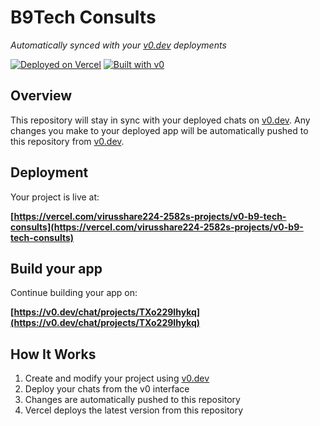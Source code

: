 # B9Tech Consults

*Automatically synced with your [v0.dev](https://v0.dev) deployments*

[![Deployed on Vercel](https://img.shields.io/badge/Deployed%20on-Vercel-black?style=for-the-badge&logo=vercel)](https://vercel.com/virusshare224-2582s-projects/v0-b9-tech-consults)
[![Built with v0](https://img.shields.io/badge/Built%20with-v0.dev-black?style=for-the-badge)](https://v0.dev/chat/projects/TXo229Ihykq)

## Overview

This repository will stay in sync with your deployed chats on [v0.dev](https://v0.dev).
Any changes you make to your deployed app will be automatically pushed to this repository from [v0.dev](https://v0.dev).

## Deployment

Your project is live at:

**[https://vercel.com/virusshare224-2582s-projects/v0-b9-tech-consults](https://vercel.com/virusshare224-2582s-projects/v0-b9-tech-consults)**

## Build your app

Continue building your app on:

**[https://v0.dev/chat/projects/TXo229Ihykq](https://v0.dev/chat/projects/TXo229Ihykq)**

## How It Works

1. Create and modify your project using [v0.dev](https://v0.dev)
2. Deploy your chats from the v0 interface
3. Changes are automatically pushed to this repository
4. Vercel deploys the latest version from this repository